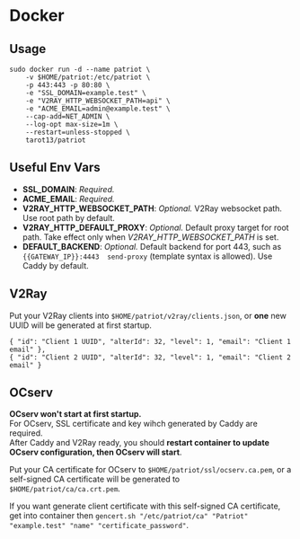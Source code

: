 # Docker    

## Usage     

```
sudo docker run -d --name patriot \
    -v $HOME/patriot:/etc/patriot \
    -p 443:443 -p 80:80 \
    -e "SSL_DOMAIN=example.test" \
    -e "V2RAY_HTTP_WEBSOCKET_PATH=api" \
    -e "ACME_EMAIL=admin@example.test" \
    --cap-add=NET_ADMIN \
    --log-opt max-size=1m \
    --restart=unless-stopped \
    tarot13/patriot
```

## Useful Env Vars    
* **SSL_DOMAIN**: *Required.*    
* **ACME_EMAIL**: *Required.*    
* **V2RAY_HTTP_WEBSOCKET_PATH**: *Optional.* V2Ray websocket path. Use root path by default.    
* **V2RAY_HTTP_DEFAULT_PROXY**: *Optional.* Default proxy target for root path. Take effect only when *V2RAY_HTTP_WEBSOCKET_PATH* is set.    
* **DEFAULT_BACKEND**: *Optional.* Default backend for port 443, such as `{{GATEWAY_IP}}:4443  send-proxy` (template syntax is allowed). Use Caddy by default.    

## V2Ray    
Put your V2Ray clients into `$HOME/patriot/v2ray/clients.json`, or **one** new UUID will be generated at first startup.    
```
{ "id": "Client 1 UUID", "alterId": 32, "level": 1, "email": "Client 1 email" },
{ "id": "Client 2 UUID", "alterId": 32, "level": 1, "email": "Client 2 email" }
```

## OCserv    
**OCserv won't start at first startup.**    
For OCserv, SSL certificate and key wihch generated by Caddy are required.    
After Caddy and V2Ray ready, you should **restart container to update OCserv configuration, then OCserv will start**.

Put your CA certificate for OCserv to `$HOME/patriot/ssl/ocserv.ca.pem`, or a self-signed CA certificate will be generated to `$HOME/patriot/ca/ca.crt.pem`.    

If you want generate client certificate with this self-signed CA certificate, get into container then `gencert.sh "/etc/patriot/ca" "Patriot" "example.test" "name" "certificate_password"`.    